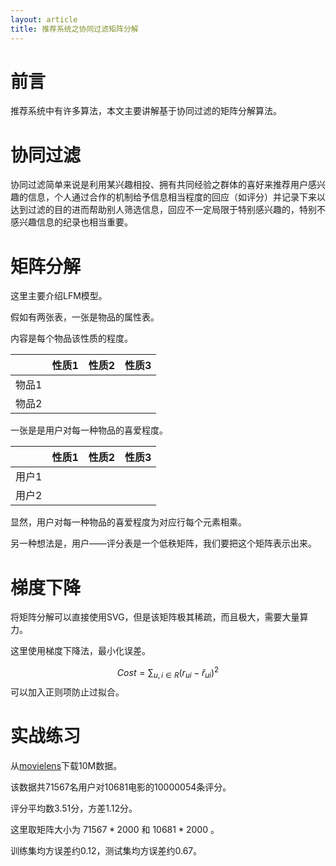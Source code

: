 ```yaml
---
layout: article
title: 推荐系统之协同过滤矩阵分解
---
```

# 前言

推荐系统中有许多算法，本文主要讲解基于协同过滤的矩阵分解算法。

# 协同过滤

协同过滤简单来说是利用某兴趣相投、拥有共同经验之群体的喜好来推荐用户感兴趣的信息，个人通过合作的机制给予信息相当程度的回应（如评分）并记录下来以达到过滤的目的进而帮助别人筛选信息，回应不一定局限于特别感兴趣的，特别不感兴趣信息的纪录也相当重要。

# 矩阵分解

这里主要介绍LFM模型。

假如有两张表，一张是物品的属性表。

内容是每个物品该性质的程度。

|       | 性质1 | 性质2 | 性质3 |
| ----- | ----- | ----- | ----- |
| 物品1 |       |       |       |
| 物品2 |       |       |       |

一张是是用户对每一种物品的喜爱程度。

|       | 性质1 | 性质2 | 性质3 |
| ----- | ----- | ----- | ----- |
| 用户1 |       |       |       |
| 用户2 |       |       |       |

显然，用户对每一种物品的喜爱程度为对应行每个元素相乘。

另一种想法是，用户——评分表是一个低秩矩阵，我们要把这个矩阵表示出来。

# 梯度下降

将矩阵分解可以直接使用SVG，但是该矩阵极其稀疏，而且极大，需要大量算力。

这里使用梯度下降法，最小化误差。

$$
Cost=\sum_{u,i\in R}(r_{ui}-\hat r_{ui})^2
$$
可以加入正则项防止过拟合。

# 实战练习

从[movielens](https://files.grouplens.org/datasets/movielens/)下载10M数据。

该数据共71567名用户对10681电影的10000054条评分。

评分平均数3.51分，方差1.12分。

这里取矩阵大小为 $71567*2000$ 和 $10681*2000$ 。

训练集均方误差约0.12，测试集均方误差约0.67。
